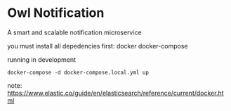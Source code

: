 # Owl Notification
A smart and scalable notification microservice

you must install all depedencies first:
docker
docker-compose

running in development
```
docker-compose -d docker-compose.local.yml up
```

note:
https://www.elastic.co/guide/en/elasticsearch/reference/current/docker.html